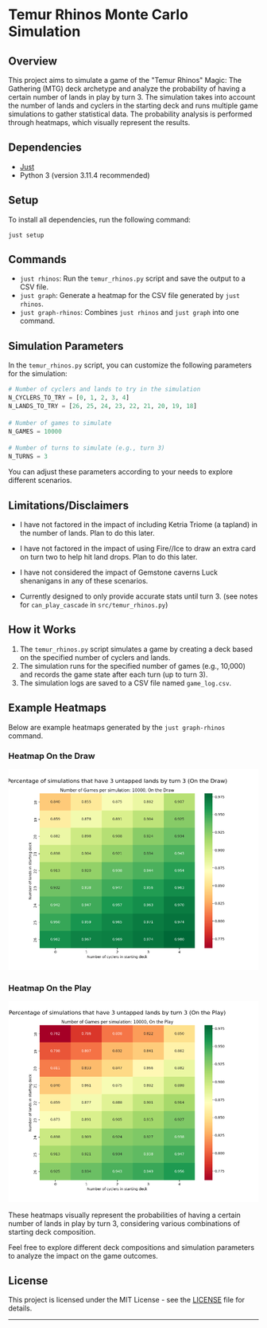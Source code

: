 # **Temur Rhinos Monte Carlo Simulation**

## Overview

This project aims to simulate a game of the "Temur Rhinos" Magic: The Gathering (MTG) deck archetype and analyze the probability of having a certain number of lands in play by turn 3. The simulation takes into account the number of lands and cyclers in the starting deck and runs multiple game simulations to gather statistical data. The probability analysis is performed through heatmaps, which visually represent the results.

## Dependencies

* [Just](https://github.com/casey/just)
* Python 3 (version 3.11.4 recommended)

## Setup

To install all dependencies, run the following command:

```
just setup
```

## Commands

* `just rhinos`: Run the `temur_rhinos.py` script and save the output to a CSV file.
* `just graph`: Generate a heatmap for the CSV file generated by `just rhinos`.
* `just graph-rhinos`: Combines `just rhinos` and `just graph` into one command.

## Simulation Parameters

In the `temur_rhinos.py` script, you can customize the following parameters for the simulation:

```python
# Number of cyclers and lands to try in the simulation
N_CYCLERS_TO_TRY = [0, 1, 2, 3, 4]
N_LANDS_TO_TRY = [26, 25, 24, 23, 22, 21, 20, 19, 18]

# Number of games to simulate
N_GAMES = 10000

# Number of turns to simulate (e.g., turn 3)
N_TURNS = 3
```

You can adjust these parameters according to your needs to explore different scenarios.

## Limitations/Disclaimers
- I have not factored in the impact of including Ketria Triome (a tapland) in the number of lands. Plan to do this later.

- I have not factored in the impact of using Fire//Ice to draw an extra card on turn two to help hit land drops. Plan to do this later.

- I have not considered the impact of Gemstone caverns Luck shenanigans in any of these scenarios.

- Currently designed to only provide accurate stats until turn 3. (see notes for `can_play_cascade` in `src/temur_rhinos.py`)


## How it Works

1. The `temur_rhinos.py` script simulates a game by creating a deck based on the specified number of cyclers and lands.
2. The simulation runs for the specified number of games (e.g., 10,000) and records the game state after each turn (up to turn 3).
3. The simulation logs are saved to a CSV file named `game_log.csv`.

## Example Heatmaps

Below are example heatmaps generated by the `just graph-rhinos` command.

### Heatmap On the Draw

![Heatmap On the Draw](assets/heatmap_on_the_draw.png)

### Heatmap On the Play

![Heatmap On the Play](assets/heatmap_on_the_play.png)

These heatmaps visually represent the probabilities of having a certain number of lands in play by turn 3, considering various combinations of starting deck composition.

Feel free to explore different deck compositions and simulation parameters to analyze the impact on the game outcomes.

## License

This project is licensed under the MIT License - see the [LICENSE](LICENSE) file for details.

---
